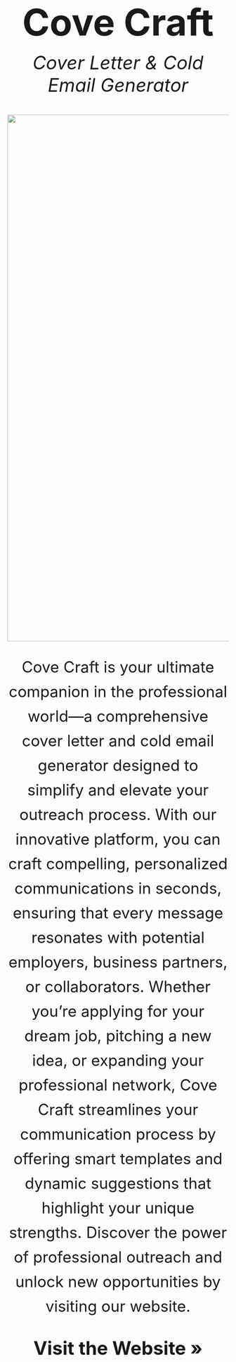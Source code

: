 <div align="center">
  <h1 style="font-size: 6em; margin-bottom: 0.2em;">Cove Craft</h1>
  <p style="font-size: 3em; font-style: italic; margin-top: 0;">Cover Letter &amp; Cold Email Generator</p>
  

  <a href="https://coverlettercraft.netlify.app" target="">
    <img src="https://via.placeholder.com/1200x400.png![favicon](https://github.com/user-attachments/assets/31d64505-2151-4d6d-a278-e87918a7001e)
?text=Cove+Craft" alt="Cove Craft Banner" width="1200"/>
  </a>
  
  <p style="font-size: 2.5em; line-height: 1.6; max-width: 1200px; margin: 30px auto;">
    Cove Craft is your ultimate companion in the professional world—a comprehensive cover letter and cold email generator designed to simplify and elevate your outreach process. With our innovative platform, you can craft compelling, personalized communications in seconds, ensuring that every message resonates with potential employers, business partners, or collaborators. Whether you’re applying for your dream job, pitching a new idea, or expanding your professional network, Cove Craft streamlines your communication process by offering smart templates and dynamic suggestions that highlight your unique strengths. Discover the power of professional outreach and unlock new opportunities by visiting our website.
  </p>
  
  <p style="font-size: 3em;">
    <a href="https://coverlettercraft.netlify.app" target="_blank" style="text-decoration: none; color: inherit;"><strong>Visit the Website &raquo;</strong></a>
  </p>
</div>
